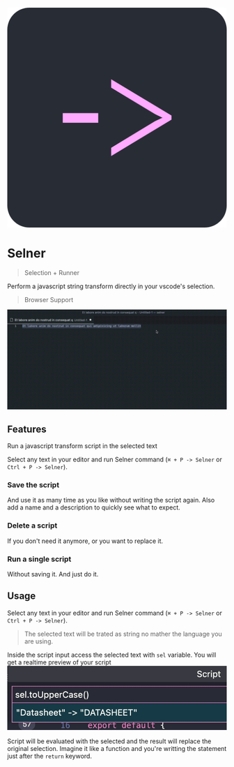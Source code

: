 ![Selner Logo](https://raw.githubusercontent.com/EdGraVill/Selner/main/media/logo-512x512.png)

# Selner

> Selection + Runner

Perform a javascript string transform directly in your vscode's selection.

> Browser Support

![Extension Overview](https://raw.githubusercontent.com/EdGraVill/Selner/main/media/overview.gif)

## Features

Run a javascript transform script in the selected text

Select any text in your editor and run Selner command (`⌘ + P -> Selner` or `Ctrl + P -> Selner`).

### Save the script

And use it as many time as you like without writing the script again. Also add a name and a description to quickly see what to expect.

### Delete a script

If you don't need it anymore, or you want to replace it.

### Run a single script

Without saving it. And just do it.

## Usage

Select any text in your editor and run Selner command (`⌘ + P -> Selner` or `Ctrl + P -> Selner`).

> The selected text will be trated as string no mather the language you are using.

Inside the script input access the selected text with `sel` variable. You will get a realtime preview of your script
![Previewer](https://raw.githubusercontent.com/EdGraVill/Selner/main/media/previewer.jpeg)

Script will be evaluated with the selected and the result will replace the original selection. Imagine it like a function and you're writting the statement just after the `return` keyword.
